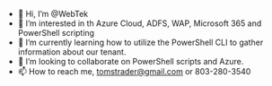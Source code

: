 - 👋 Hi, I’m @WebTek
- 👀 I’m interested in th Azure Cloud, ADFS, WAP, Microsoft 365 and PowerShell scripting
- 🌱 I’m currently learning how to utilize the PowerShell CLI to gather information about our tenant.
- 💞️ I’m looking to collaborate on PowerShell scripts and Azure.
- 📫 How to reach me, tomstrader@gmail.com or 803-280-3540

<!---
WebTek/WebTek is a ✨ special ✨ repository because its `README.md` (this file) appears on your GitHub profile.
You can click the Preview link to take a look at your changes.
--->

